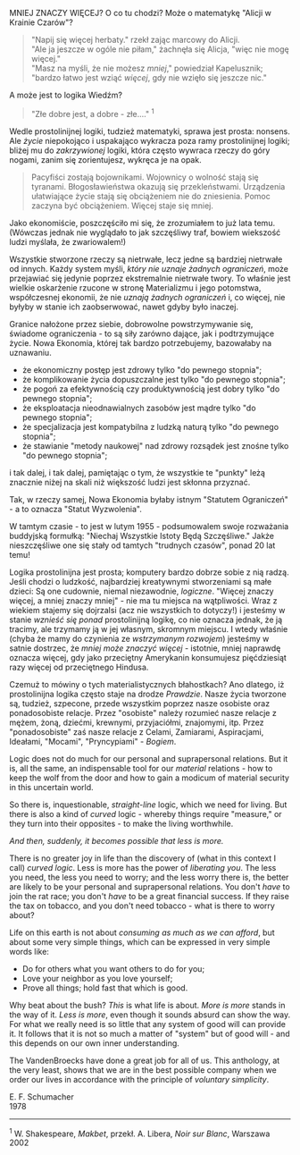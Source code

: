 MNIEJ ZNACZY WIĘCEJ? O co tu chodzi? Może o matematykę "Alicji w Krainie Czarów"?

> "Napij się więcej herbaty." rzekł zając marcowy do Alicji. \
> "Ale ja jeszcze w ogóle nie piłam," żachnęła się Alicja, "więc nie mogę więcej." \
> "Masz na myśli, że nie możesz _mniej_," powiedział Kapelusznik; "bardzo łatwo jest wziąć _więcej_, gdy nie wzięło się jeszcze nic."

A może jest to logika Wiedźm?

> "Złe dobre jest, a dobre - złe...." <sup>1</sup>

Wedle prostolinijnej logiki, tudzież matematyki, sprawa jest prosta: nonsens. Ale _życie_ niepokojąco i uspakająco wykracza poza ramy prostolinijnej logiki; bliżej mu do _zakrzywionej_ logiki, która często wywraca rzeczy do góry nogami, zanim się zorientujesz, wykręca je na opak.

> Pacyfiści zostają bojownikami.
> Wojownicy o wolność stają się tyranami.
> Błogosławieństwa okazują się przekleństwami.
> Urządzenia ułatwiające życie stają się obciążeniem nie do zniesienia.
> Pomoc zaczyna być obciążeniem.
> Więcej staje się mniej.

Jako ekonomiście, poszczęściło mi się, że zrozumiałem to już lata temu. (Wówczas jednak nie wyglądało to jak szczęśliwy traf, bowiem wiekszość ludzi myślała, że zwariowalem!)

Wszystkie stworzone rzeczy są nietrwałe, lecz jedne są bardziej nietrwałe od innych. Każdy system myśli, _który nie uznaje żadnych ograniczeń_, może przejawiać się jedynie poprzez ekstremalnie nietrwałe twory. To właśnie jest wielkie oskarżenie rzucone w stronę Materializmu i jego potomstwa, współczesnej ekonomii, że nie _uznają żadnych ograniczeń_ i, co więcej, nie byłyby w stanie ich zaobserwować, nawet gdyby było inaczej.

Granice nałożone przez siebie, dobrowolne powstrzymywanie się, świadome ograniczenia - to są siły zarówno dające, jak i podtrzymujące życie. Nowa Ekonomia, której tak bardzo potrzebujemy, bazowałaby na uznawaniu.

- że ekonomiczny postęp jest zdrowy tylko "do pewnego stopnia";
- że komplikowanie życia dopuszczalne jest tylko "do pewnego stopnia";
- że pogoń za efektywnością czy produktywnością jest dobry tylko "do pewnego stopnia";
- że eksploatacja nieodnawialnych zasobów jest mądre tylko "do pewnego stopnia";
- że specjalizacja jest kompatybilna z ludzką naturą tylko "do pewnego stopnia";
- że stawianie "metody naukowej" nad zdrowy rozsądek jest znośne tylko "do pewnego stopnia";

i tak dalej, i tak dalej, pamiętając o tym, że wszystkie te "punkty" leżą znacznie niżej na skali niż większość ludzi jest skłonna przyznać.

Tak, w rzeczy samej, Nowa Ekonomia byłaby istnym "Statutem Ograniczeń" - a to oznacza "Statut Wyzwolenia".

W tamtym czasie - to jest w lutym 1955 - podsumowalem swoje rozważania buddyjską formułką: "Niechaj Wszystkie Istoty Będą Szczęśliwe." Jakże nieszczęśliwe one się stały od tamtych "trudnych czasów", ponad 20 lat temu!

Logika prostolinijna jest prosta; komputery bardzo dobrze sobie z nią radzą. Jeśli chodzi o ludzkość, najbardziej kreatywnymi stworzeniami są małe dzieci: Są one cudownie, niemal niezawodnie, _logiczne_. "Więcej znaczy więcej, a mniej znaczy mniej" - nie ma tu miejsca na wątpliwości. Wraz z wiekiem stajemy się dojrzalsi (acz nie wszystkich to dotyczy!) i jesteśmy w stanie _wznieść się ponad_ prostolinijną logikę, co nie oznacza jednak, że ją tracimy, ale trzymamy ją w jej własnym, skromnym miejscu. I wtedy właśnie (chyba że mamy do czynienia ze _wstrzymanym rozwojem_) jesteśmy w satnie dostrzec, że _mniej może znaczyć więcej_ - istotnie, mniej naprawdę oznacza więcej, gdy jako przeciętny Amerykanin konsumujesz pięćdziesiąt razy więcej od przeciętnego Hindusa.

Czemuż to mówiny o tych materialistycznych błahostkach? Ano dlatego, iż prostolinijna logika często staje na drodze _Prawdzie_. Nasze życia tworzone są, tudzież, szpecone, przede wszystkim poprzez nasze osobiste oraz ponadosobiste relacje. Przez "osobiste" należy rozumieć nasze relacje z mężem, żoną, dziećmi, krewnymi, przyjaciółmi, znajomymi, itp. Przez "ponadosobiste" zaś nasze relacje z Celami, Zamiarami, Aspiracjami, Ideałami, "Mocami", "Pryncypiami" - _Bogiem_.

Logic does not do much for our personal and suprapersonal relations. But it is, all the same, an indispensable tool for our _material_ relations - how to keep the wolf from the door and how to gain a modicum of material security in this uncertain world.

So there is, inquestionable, _straight-line_ logic, which we need for living. But there is also a kind of _curved_ logic - whereby things require "measure," or they turn into their opposites - to make the living worthwhile.

_And then, suddenly, it becomes possible that less is more._

There is no greater joy in life than the discovery of (what in this context I call) _curved logic_. Less is more has the power of _liberating you_. The less you need, the less you need to worry; and the less worry there is, the better are likely to be your personal and suprapersonal relations. You don't _have_ to join the rat race; you don't _have_ to be a great financial success. If they raise the tax on tobacco, and you don't need tobacco - what is there to worry about?

Life on this earth is not about _consuming as much as we can afford_, but about some very simple things, which can be expressed in very simple words like:

- Do for others what you want others to do for you;
- Love your neighbor as you love yourself;
- Prove all things; hold fast that which is good.

Why beat about the bush? _This_ is what life is about. _More is more_ stands in the way of it. _Less is more_, even though it sounds absurd can show the way. For what we really need is so little that any system of good will can provide it. It follows that it is not so much a matter of "system" but of good will - and this depends on our own inner understanding.

The VandenBroecks have done a great job for all of us. This anthology, at the very least, shows that we are in the best possible company when we order our lives in accordance with the principle of _voluntary simplicity_.

E. F. Schumacher \
1978

---
<sup>1</sup> W. Shakespeare, _Makbet_, przekł. A. Libera, _Noir sur Blanc_, Warszawa 2002
